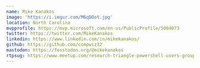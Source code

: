 ```yaml
---
name: Mike Kanakos
image: 'https://i.imgur.com/M6qDOot.jpg'
location: North Carolina
mvpprofile: https://mvp.microsoft.com/en-us/PublicProfile/5004073
twitter: https://twitter.com/MikeKanakos
linkedin: https://www.linkedin.com/in/mikekanakos/
github: https://github.com/compwiz32
mastodon: https://fosstodon.org/@mikekanakos
rtpsug: https://www.meetup.com/research-triangle-powershell-users-group
---
```

